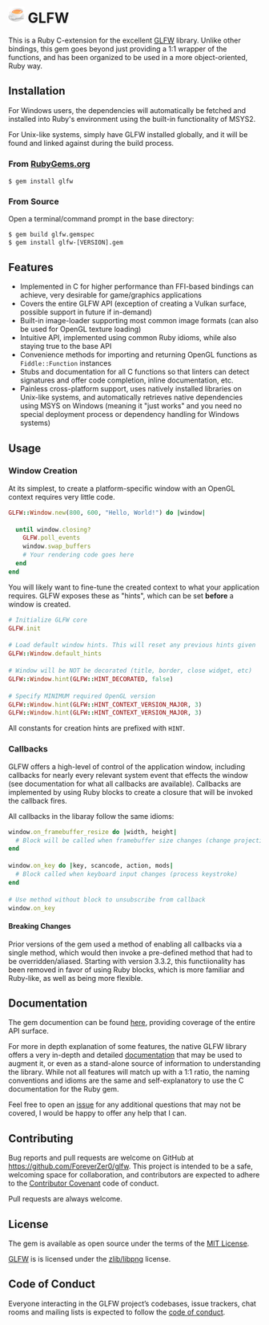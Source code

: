 # ![icon](./glfw-icon.png) GLFW

This is a Ruby C-extension for the excellent [GLFW](https://github.com/glfw/glfw) library. Unlike other bindings, this gem goes beyond just providing a 1:1 wrapper of the functions, and has been organized to be used in a more object-oriented, Ruby way.

## Installation

For Windows users, the dependencies will automatically be fetched and installed into Ruby's environment using the built-in functionality of MSYS2. 

For Unix-like systems, simply have GLFW installed globally, and it will be found and linked against during the build process.


### From [RubyGems.org](https://rubygems.org/gems/glfw)

    $ gem install glfw

### From Source

Open a terminal/command prompt in the base directory:

    $ gem build glfw.gemspec
    $ gem install glfw-[VERSION].gem

## Features

* Implemented in C for higher performance than FFI-based bindings can achieve, very desirable for game/graphics applications
* Covers the entire GLFW API (exception of creating a Vulkan surface, possible support in future if in-demand)
* Built-in image-loader supporting most common image formats (can also be used for OpenGL texture loading)
* Intuitive API, implemented using common Ruby idioms, while also staying true to the base API
* Convenience methods for importing and returning OpenGL functions as `Fiddle::Function` instances
* Stubs and documentation for all C functions so that linters can detect signatures and offer code completion, inline documentation, etc.
* Painless cross-platform support, uses natively installed libraries on Unix-like systems, and automatically retrieves native dependencies using MSYS on Windows (meaning it "just works" and you need no special deployment process or dependency handling for Windows systems)

## Usage

### Window Creation

At its simplest, to create a platform-specific window with an OpenGL context requires very little code.

```ruby
GLFW::Window.new(800, 600, "Hello, World!") do |window|

  until window.closing?
    GLFW.poll_events
    window.swap_buffers
    # Your rendering code goes here
  end
end
```

You will likely want to fine-tune the created context to what your application requires. GLFW exposes these as "hints", which can be set **before** a window is created.

```ruby
# Initialize GLFW core
GLFW.init

# Load default window hints. This will reset any previous hints given
GLFW::Window.default_hints

# Window will be NOT be decorated (title, border, close widget, etc)
GLFW::Window.hint(GLFW::HINT_DECORATED, false)

# Specify MINIMUM required OpenGL version
GLFW::Window.hint(GLFW::HINT_CONTEXT_VERSION_MAJOR, 3)
GLFW::Window.hint(GLFW::HINT_CONTEXT_VERSION_MAJOR, 3)
```

All constants for creation hints are prefixed with `HINT`.

### Callbacks

GLFW offers a high-level of control of the application window, including callbacks for nearly every relevant system event that effects the window (see documentation for what all callbacks are available). Callbacks are implemented by using Ruby blocks to create a closure that will be invoked the callback fires. 

All callbacks in the libaray follow the same idioms:

```ruby
window.on_framebuffer_resize do |width, height|
  # Block will be called when framebuffer size changes (change projection matrix, viewport, etc.)
end

window.on_key do |key, scancode, action, mods|
  # Block called when keyboard input changes (process keystroke)
end

# Use method without block to unsubscribe from callback
window.on_key
```

#### Breaking Changes

Prior versions of the gem used a method of enabling all callbacks via a single method, which would then invoke a
pre-defined method that had to be overridden/aliased. Starting with version 3.3.2, this functiionality has been
removed in favor of using Ruby blocks, which is more familiar and Ruby-like, as well as being more flexible.

## Documentation

The gem documention can be found [here](https://www.rubydoc.info/gems/glfw/3.3.2.0), providing coverage of the entire API surface.

For more in depth explanation of some features, the native GLFW library offers a very in-depth and detailed [documentation](http://www.glfw.org/docs/latest/intro_guide.html) that may be used to augment it, or even as a stand-alone source of information to understanding the library. While not all features will match up
with a 1:1 ratio, the naming conventions and idioms are the same and self-explanatory to use the C documentation for the Ruby gem.

Feel free to open an [issue](https://github.com/ForeverZer0/glfw/issues) for any additional questions that may not be covered, I would be happy to offer any help that I can.

## Contributing

Bug reports and pull requests are welcome on GitHub at https://github.com/ForeverZer0/glfw. This project is intended to be a safe, welcoming space for collaboration, and contributors are expected to adhere to the [Contributor Covenant](http://contributor-covenant.org) code of conduct.

Pull requests are always welcome.

## License

The gem is available as open source under the terms of the [MIT License](https://opensource.org/licenses/MIT).

[GLFW](http://www.glfw.org) is is licensed under the [zlib/libpng](http://www.glfw.org/license.html) license.

## Code of Conduct

Everyone interacting in the GLFW project’s codebases, issue trackers, chat rooms and mailing lists is expected to follow the [code of conduct](https://github.com/ForeverZer0/glfw/blob/master/CODE_OF_CONDUCT.md).
